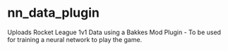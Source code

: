 # nn_data_plugin
Uploads Rocket League 1v1 Data using a Bakkes Mod Plugin - To be used for training a neural network to play the game.
